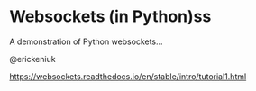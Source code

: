 # Websockets (in Python)ss
A demonstration of Python websockets...

@erickeniuk

https://websockets.readthedocs.io/en/stable/intro/tutorial1.html